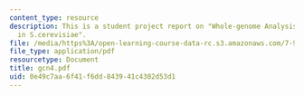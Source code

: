 ```yaml
---
content_type: resource
description: This is a student project report on "Whole-genome Analysis of GCN4 Binding
  in S.cerevisiae".
file: /media/https%3A/open-learning-course-data-rc.s3.amazonaws.com/7-90j-computational-functional-genomics-spring-2005/0e49c7aa6f41f6dd843941c4302d53d1_gcn4.pdf
file_type: application/pdf
resourcetype: Document
title: gcn4.pdf
uid: 0e49c7aa-6f41-f6dd-8439-41c4302d53d1
---
```

